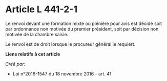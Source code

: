 # Article L 441-2-1

Le renvoi devant une formation mixte ou plénière pour avis est décidé soit par ordonnance non motivée du premier président,
soit par décision non motivée de la chambre saisie.

Le renvoi est de droit lorsque le procureur général le requiert.

**Liens relatifs à cet article**

_Créé par_:

  - Loi n°2016-1547 du 18 novembre 2016 - art. 41
